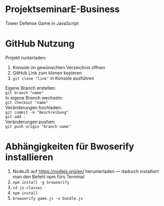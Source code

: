 # ProjektseminarE-Business

Tower Defense Game in JavaScript

# GitHub Nutzung

Projekt runterladen:

1. Konsole im gewünschten Verzeichnis öffnen
2. GitHub Link zum klonen kopieren
3. `git clone "link"` in Konsole ausführen

Eigene Branch erstellen: \
`git branch "name"` \
In eigene Branch wechseln: \
`git checkout "name"` \
Veränderungen hochladen: \
`git commit -m "Beschreibung"` \
`git add .` \
Veränderungen pushen: \
`git push origin "branch name"`

# Abhängigkeiten für Bwoserify installieren

1. NodeJS auf https://nodejs.org/en/ herunterladen — dadurch installiert man den
   Befehl npm fürs Terminal
2. `npm install -g browserify`
3. `cd js-classes`
4. `npm install`
5. `browserify game.js -o bundle.js`
